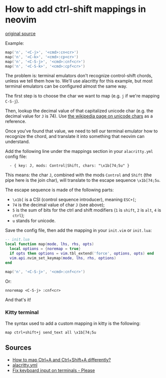 # How to add ctrl-shift mappings in neovim

[original source](https://www.reddit.com/r/neovim/comments/mbj8m5/how_to_setup_ctrlshiftkey_mappings_in_neovim_and/)

Example:
```lua
map('n', '<C-j>', '<cmd>:cn<cr>')
map('n', '<C-k>', '<cmd>:cp<cr>')
map('n', '<C-S-j>', '<cmd>:cnf<cr>')
map('n', '<C-S-k>', '<cmd>:cpf<cr>')
```

The problem is: terminal emulators don't recognize control-shift chords, unless we tell them how to. We'll use alacritty for this example, but most terminal emulators can be configured almost the same way.

The first step is to choose the char we want to map (e.g. `j` if we're mapping `C-S-j`).

Then, lookup the decimal value of that capitalized unicode char (e.g. the decimal value for `J` is 74). Use [the wikipedia page on unicode chars](https://en.wikipedia.org/wiki/List_of_Unicode_characters) as a reference.

Once you've found that value, we need to tell our terminal emulator how to recognize the chord, and translate it into something that neovim can understand.

Add the following line under the mappings section in your `alacritty.yml` config file:
```
  - { key: J, mods: Control|Shift, chars: "\x1b[74;5u" }
```
This means: the char `J`, combined with the mods `Control` and `Shift` (the pipe here is the join char), will translate to the escape sequence `\x1b[74;5u`.

The escape sequence is made of the following parts:

- `\x1b[` is a CSI (control sequence introducer), meaning `ESC+[`;
- `74` is the decimal value of char `J` (see above);
- `5` is the sum of bits for the ctrl and shift modifiers (`1` is `shift`, `2` is `alt`, `4` is `ctrl`);
- `u` stands for unicode.

Save the config file, then add the mapping in your `init.vim` or `init.lua`:
```lua
-- init.lua
local function map(mode, lhs, rhs, opts)
  local options = {noremap = true}
  if opts then options = vim.tbl_extend('force', options, opts) end
  vim.api.nvim_set_keymap(mode, lhs, rhs, options)
end

map('n', '<C-S-j>', '<cmd>:cnf<cr>')
```
Or:
```
nnoremap <C-S-j> :cnf<cr>
```
And that's it!

### Kitty terminal
The syntax used to add a custom mapping in kitty is the following:
```
map ctrl+shift+j send_text all \x1b[74;5u
```

## Sources

- [How to map Ctrl+A and Ctrl+Shift+A differently?](https://stackoverflow.com/questions/1506764/how-to-map-ctrla-and-ctrlshifta-differently)
- [alacritty.yml](https://github.com/alacritty/alacritty/blob/master/alacritty.yml)
- [Fix keyboard input on terminals - Please](http://www.leonerd.org.uk/hacks/fixterms/)
